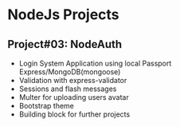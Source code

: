 # NodeJs Projects
## Project#03: NodeAuth

- Login System Application using local Passport Express/MongoDB(mongoose)
- Validation with express-validator 
- Sessions and flash messages
- Multer for uploading users avatar
- Bootstrap theme
- Building block for further projects